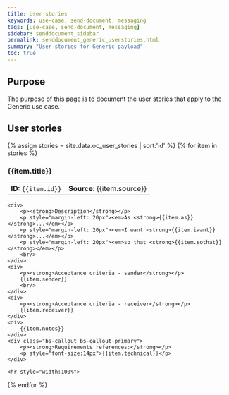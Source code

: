 ```yaml
---
title: User stories
keywords: use-case, send-document, messaging
tags: [use-case, send-document, messaging]
sidebar: senddocument_sidebar
permalink: senddocument_generic_userstories.html
summary: "User stories for Generic payload"
toc: true
---
```



## Purpose ##

The purpose of this page is to document the user stories that apply to the Generic use case.

## User stories ##

<div>
{% assign stories = site.data.oc_user_stories | sort:'id' %}
{% for item in stories %}

<h3> {{item.title}} </h3>

<table class='resource-attributes'>
  <tr>
	<td><strong>ID: </strong><code>{{item.id}}</code></td>
	<td><strong>Source: </strong>{{item.source}}</td>
  </tr>
</table>


	<div>	
		<p><strong>Description</strong></p>
		<p style="margin-left: 20px"><em>As <strong>{{item.as}}</strong>...</em></p>
		<p style="margin-left: 20px"><em>I want <strong>{{item.iwant}}</strong>...</em></p>
		<p style="margin-left: 20px"><em>so that <strong>{{item.sothat}}</strong></em></p>
		<br/>
	</div>
	<div>	
		<p><strong>Acceptance criteria - sender</strong></p>
		{{item.sender}}
		<br/>
	</div>
	<div>	
		<p><strong>Acceptance criteria - receiver</strong></p>
		{{item.receiver}}
	</div>	
	<div>	
		{{item.notes}}
	</div>	
	<div class="bs-callout bs-callout-primary">
		<p><strong>Requirements references:</strong></p>
		<p style="font-size:14px">{{item.technical}}</p>
	</div>
	
	<hr style="width:100%">
		


{% endfor %}

